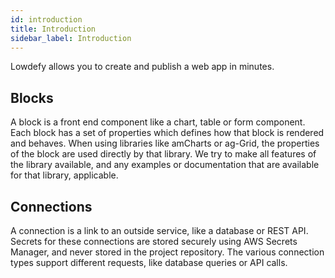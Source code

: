 ```yaml
---
id: introduction
title: Introduction
sidebar_label: Introduction
---
```


Lowdefy allows you to create and publish a web app in minutes.

## Blocks

A block is a front end component like a chart, table or form component. Each block has a set of properties which defines how that block is rendered and behaves. When using libraries like amCharts or ag-Grid, the properties of the block are used directly by that library. We try to make all features of the library available, and any examples or documentation that are available for that library, applicable.

## Connections

A connection is a link to an outside service, like a database or REST API. Secrets for these connections are stored securely using AWS Secrets Manager, and never stored in the project repository. The various connection types support different requests, like database queries or API calls.
